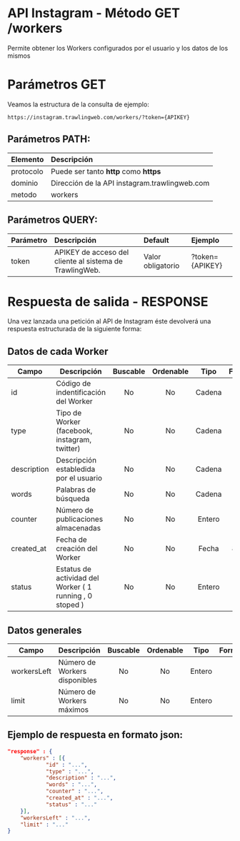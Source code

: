 # API Instagram - Método GET /workers

Permite obtener los Workers configurados por el usuario y los datos de los mismos

# Parámetros GET

Veamos la estructura de la consulta de ejemplo:

```
https://instagram.trawlingweb.com/workers/?token={APIKEY}
```

## Parámetros PATH:

| Elemento  | Descripción                                   |
| :-------- | :-------------------------------------------- |
| protocolo | Puede ser tanto **http** como **https**       |
| dominio   | Dirección de la API instagram.trawlingweb.com |
| metodo    | workers                                       |

## Parámetros QUERY:

| Parámetro | Descripción                                             | Default           | Ejemplo         |
| :-------- | :------------------------------------------------------ | :---------------- | :-------------- |
| token     | APIKEY de acceso del cliente al sistema de TrawlingWeb. | Valor obligatorio | ?token={APIKEY} |

# Respuesta de salida - RESPONSE

Una vez lanzada una petición al API de Instagram éste devolverá una respuesta estructurada de la siguiente forma:

## Datos de cada Worker

| Campo       | Descripción                                              | Buscable | Ordenable |  Tipo  |   Formato    |
| ----------- | -------------------------------------------------------- | :------: | :-------: | :----: | :----------: |
| id          | Código de indentificación del Worker                     |    No    |    No     | Cadena |              |
| type        | Tipo de Worker (facebook, instagram, twitter)            |    No    |    No     | Cadena |              |
| description | Descripción establedida por el usuario                   |    No    |    No     | Cadena |              |
| words       | Palabras de búsqueda                                     |    No    |    No     | Cadena |              |
| counter     | Número de publicaciones almacenadas                      |    No    |    No     | Entero |              |
| created_at  | Fecha de creación del Worker                             |    No    |    No     | Fecha  | ISO 8601-UTC |
| status      | Estatus de actividad del Worker ( 1 running , 0 stoped ) |    No    |    No     | Entero |              |

## Datos generales

| Campo       | Descripción                   | Buscable | Ordenable |  Tipo  | Formato |
| ----------- | ----------------------------- | :------: | :-------: | :----: | :-----: |
| workersLeft | Número de Workers disponibles |    No    |    No     | Entero |         |
| limit       | Número de Workers máximos     |    No    |    No     | Entero |         |

## Ejemplo de respuesta en formato json:

```json
"response" : {
    "workers" : [{
            "id" : "...",
            "type" : "...",
            "description" : "...",
            "words" : "...",
            "counter" : "...",
            "created_at" : "...",
            "status" : "..."
    }],
    "workersLeft" : "...",
    "limit" : "..."
}
```
